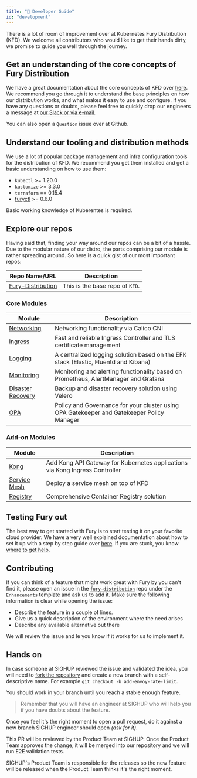 ```yaml
---
title: "📒 Developer Guide"
id: "development"
---
```


There is a lot of room of improvement over at Kubernetes Fury
Distribution (KFD). We welcome all contributors who would like to get their
hands dirty, we promise to guide you well through the journey.

## Get an understanding of the core concepts of Fury Distribution

We have a great documentation about the core concepts of KFD over [here](../02-core-concepts/00-principles.md).
We recommend you go through it to understand the base principles on how our
distribution works, and what makes it easy to use and configure.
If you have any questions or doubts, please feel free to quickly drop our engineers
a message at [our Slack or via e-mail](index.md#get-in-touch-with-us).

You can also open a `Question` issue over at Github.

## Understand our tooling and distribution methods

We use a lot of popular package management and infra configuration tools for the
distribution of KFD. We recommend you get them installed and get a basic
understanding on how to use them:

* `kubectl` >= 1.20.0
* `kustomize` >= 3.3.0
* `terraform` == 0.15.4
* [furyctl](../02-core-concepts/03-furyctl.md) >= 0.6.0

Basic working knowledge of Kuberentes is required.

## Explore our repos

Having said that, finding your way around our repos can be a bit of a hassle.
Due to the modular nature of our distro, the parts comprising our module
is rather spreading around. So here is a quick gist of our most
important repos:

| Repo Name/URL                                                      | Description                     |
|--------------------------------------------------------------------|---------------------------------|
| [Fury-Distribution](https://github.com/sighupio/fury-distribution) | This is the base repo of `KFD`. |

### Core Modules

| Module                          | Description                                                                               |
|---------------------------------|-------------------------------------------------------------------------------------------|
| [Networking][networking-module] | Networking functionality via Calico CNI                                                   |
| [Ingress][ingress-module]       | Fast and reliable Ingress Controller and TLS certificate management                       |
| [Logging][logging-module]       | A centralized logging solution based on the EFK stack (Elastic, Fluentd and Kibana)       |
| [Monitoring][monitoring-module] | Monitoring and alerting functionality based on Prometheus, AlertManager and Grafana       |
| [Disaster Recovery][dr-module]  | Backup and disaster recovery solution using Velero                                        |
| [OPA][opa-module]               | Policy and Governance for your cluster using OPA Gatekeeper and Gatekeeper Policy Manager |

### Add-on Modules

| Module                              | Description                                                                  |
|-------------------------------------|------------------------------------------------------------------------------|
| [Kong][kong-module]                 | Add Kong API Gateway for Kubernetes applications via Kong Ingress Controller |
| [Service Mesh][service-mesh-module] | Deploy a service mesh on top of KFD                                          |
| [Registry][registry-module]         | Comprehensive Container Registry solution                                    |

## Testing Fury out

The best way to get started with Fury is to start testing it on your favorite
cloud provider. We have a very well explained documentation about how to set it
up with a step by step guide over [here](../03-quickstart/1-fury-on-eks.mdx). If
you are stuck, you know [where to get help](index.md#get-in-touch-with-us).

## Contributing

If you can think of a feature that might work great with Fury by you can't find
it, please open an issue in the
[`fury-distribution`](https://github.com/sighupio/fury-distribution) repo under
the `Enhancements` template and ask us to add it. Make sure the following
information is clear while opening the issue:

* Describe the feature in a couple of lines.
* Give us a quick description of the environment where the need arises
* Describe any available alternative out there

We will review the issue and le you know if it works for us to implement it.

## Hands on

In case someone at SIGHUP reviewed the issue and validated the idea, you will need to
[fork the repository](https://help.github.com/en/github/collaborating-with-issues-and-pull-requests/working-with-forks)
and create a new branch with a self-descriptive name. For example `git checkout -b add-envoy-rate-limit`.

You should work in your branch until you reach a stable enough feature.

> Remember that you will have an engineer at SIGHUP who will help you if you have doubts about the feature.

Once you feel it's the right moment to open a pull request, do it against a new branch SIGHUP engineer should open
*(ask for it)*.

This PR will be reviewed by the Product Team at SIGHUP. Once the Product Team approves the change, it will be
merged into our repository and we will run E2E validation tests.

SIGHUP's Product Team is responsible for the releases so the new feature will be released when the Product Team thinks
it's the right moment.

<!-- Links -->
<!-- Core Modules -->
[networking-module]: https://github.com/sighupio/fury-kubernetes-networking
[ingress-module]: https://github.com/sighupio/fury-kubernetes-ingress
[logging-module]: https://github.com/sighupio/fury-kubernetes-logging
[monitoring-module]: https://github.com/sighupio/fury-kubernetes-monitoring
[dr-module]: https://github.com/sighupio/fury-kubernetes-dr
[opa-module]: https://github.com/sighupio/fury-kubernetes-opa

<!-- Addon Modules -->
[kong-module]: https://github.com/sighupio/fury-kubernetes-kong
[service-mesh-module]: https://github.com/sighupio/fury-kubernetes-service-mesh
[registry-module]: https://github.com/sighupio/fury-kubernetes-registry
